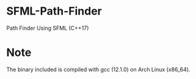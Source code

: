 # SFML-Path-Finder
Path Finder Using SFML (C++17)
# Note
The binary included is compiled with gcc (12.1.0) on Arch Linux (x86_64).
